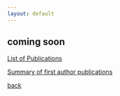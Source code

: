 ```yaml
---
layout: default
---
```


## coming soon

[List of Publications](./cv.html)

[Summary of first author publications](./cv.html)

[back](./)

